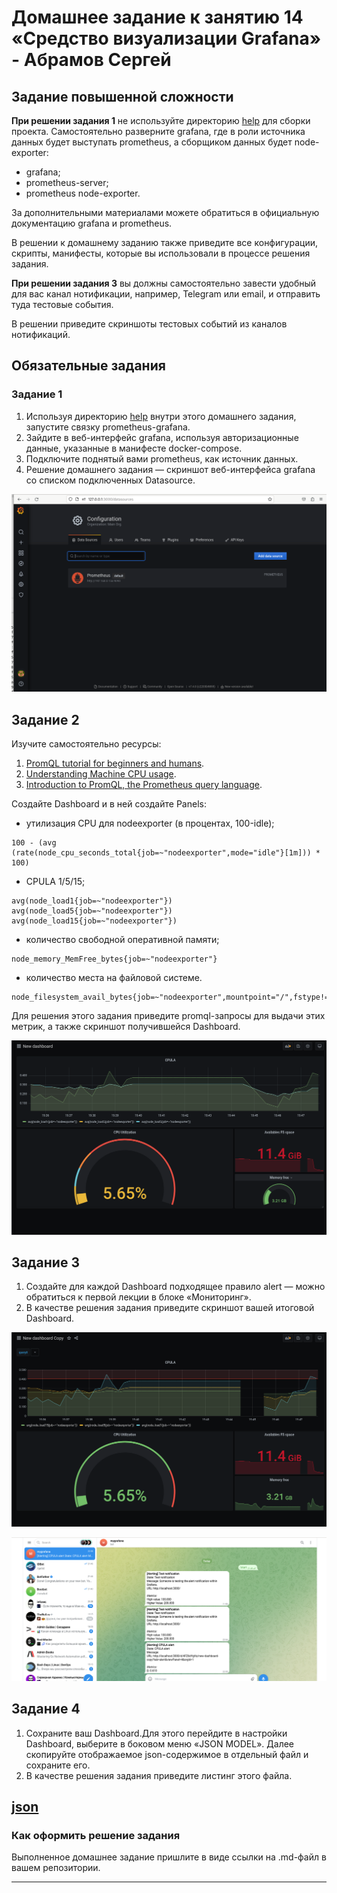 # Домашнее задание к занятию 14 «Средство визуализации Grafana» - Абрамов Сергей

## Задание повышенной сложности

**При решении задания 1** не используйте директорию [help](./help) для сборки проекта. Самостоятельно разверните grafana, где в роли источника данных будет выступать prometheus, а сборщиком данных будет node-exporter:

- grafana;
- prometheus-server;
- prometheus node-exporter.

За дополнительными материалами можете обратиться в официальную документацию grafana и prometheus.

В решении к домашнему заданию также приведите все конфигурации, скрипты, манифесты, которые вы 
использовали в процессе решения задания.

**При решении задания 3** вы должны самостоятельно завести удобный для вас канал нотификации, например, Telegram или email, и отправить туда тестовые события.

В решении приведите скриншоты тестовых событий из каналов нотификаций.

## Обязательные задания

### Задание 1

1. Используя директорию [help](./help) внутри этого домашнего задания, запустите связку prometheus-grafana.
1. Зайдите в веб-интерфейс grafana, используя авторизационные данные, указанные в манифесте docker-compose.
1. Подключите поднятый вами prometheus, как источник данных.
1. Решение домашнего задания — скриншот веб-интерфейса grafana со списком подключенных Datasource.

![1](https://github.com/smabramov/10-monitoring-03-grafana/blob/882366a8b7229ae98cbed3888bed237547aa548c/png/1.png)

## Задание 2

Изучите самостоятельно ресурсы:

1. [PromQL tutorial for beginners and humans](https://valyala.medium.com/promql-tutorial-for-beginners-9ab455142085).
1. [Understanding Machine CPU usage](https://www.robustperception.io/understanding-machine-cpu-usage).
1. [Introduction to PromQL, the Prometheus query language](https://grafana.com/blog/2020/02/04/introduction-to-promql-the-prometheus-query-language/).

Создайте Dashboard и в ней создайте Panels:

- утилизация CPU для nodeexporter (в процентах, 100-idle);

```
100 - (avg (rate(node_cpu_seconds_total{job=~"nodeexporter",mode="idle"}[1m])) * 100)

```

- CPULA 1/5/15;

```
avg(node_load1{job=~"nodeexporter"})
avg(node_load5{job=~"nodeexporter"})
avg(node_load15{job=~"nodeexporter"})

```

- количество свободной оперативной памяти;

```
node_memory_MemFree_bytes{job=~"nodeexporter"}

```

- количество места на файловой системе.

```
node_filesystem_avail_bytes{job=~"nodeexporter",mountpoint="/",fstype!="rootfs"}

```

Для решения этого задания приведите promql-запросы для выдачи этих метрик, а также скриншот получившейся Dashboard.

![2](https://github.com/smabramov/10-monitoring-03-grafana/blob/882366a8b7229ae98cbed3888bed237547aa548c/png/2.png)

## Задание 3

1. Создайте для каждой Dashboard подходящее правило alert — можно обратиться к первой лекции в блоке «Мониторинг».
1. В качестве решения задания приведите скриншот вашей итоговой Dashboard.

![3](https://github.com/smabramov/10-monitoring-03-grafana/blob/882366a8b7229ae98cbed3888bed237547aa548c/png/3.png)

![4](https://github.com/smabramov/10-monitoring-03-grafana/blob/882366a8b7229ae98cbed3888bed237547aa548c/png/4.png)

## Задание 4

1. Сохраните ваш Dashboard.Для этого перейдите в настройки Dashboard, выберите в боковом меню «JSON MODEL». Далее скопируйте отображаемое json-содержимое в отдельный файл и сохраните его.
1. В качестве решения задания приведите листинг этого файла.

[json](https://github.com/smabramov/10-monitoring-03-grafana/blob/882366a8b7229ae98cbed3888bed237547aa548c/json)
---

### Как оформить решение задания

Выполненное домашнее задание пришлите в виде ссылки на .md-файл в вашем репозитории.

---
